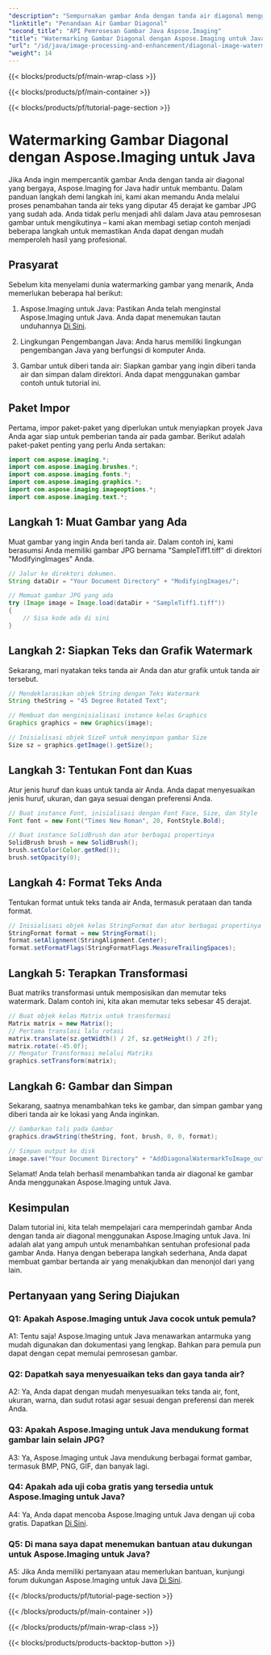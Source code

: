 ```yaml
---
"description": "Sempurnakan gambar Anda dengan tanda air diagonal menggunakan Aspose.Imaging untuk Java. Ikuti panduan langkah demi langkah ini dan buat gambar bertanda air yang menakjubkan dengan mudah."
"linktitle": "Penandaan Air Gambar Diagonal"
"second_title": "API Pemrosesan Gambar Java Aspose.Imaging"
"title": "Watermarking Gambar Diagonal dengan Aspose.Imaging untuk Java"
"url": "/id/java/image-processing-and-enhancement/diagonal-image-watermarking/"
"weight": 14
---
```


{{< blocks/products/pf/main-wrap-class >}}

{{< blocks/products/pf/main-container >}}

{{< blocks/products/pf/tutorial-page-section >}}

# Watermarking Gambar Diagonal dengan Aspose.Imaging untuk Java


Jika Anda ingin mempercantik gambar Anda dengan tanda air diagonal yang bergaya, Aspose.Imaging for Java hadir untuk membantu. Dalam panduan langkah demi langkah ini, kami akan memandu Anda melalui proses penambahan tanda air teks yang diputar 45 derajat ke gambar JPG yang sudah ada. Anda tidak perlu menjadi ahli dalam Java atau pemrosesan gambar untuk mengikutinya – kami akan membagi setiap contoh menjadi beberapa langkah untuk memastikan Anda dapat dengan mudah memperoleh hasil yang profesional.

## Prasyarat

Sebelum kita menyelami dunia watermarking gambar yang menarik, Anda memerlukan beberapa hal berikut:

1. Aspose.Imaging untuk Java: Pastikan Anda telah menginstal Aspose.Imaging untuk Java. Anda dapat menemukan tautan unduhannya [Di Sini](https://releases.aspose.com/imaging/java/).

2. Lingkungan Pengembangan Java: Anda harus memiliki lingkungan pengembangan Java yang berfungsi di komputer Anda.

3. Gambar untuk diberi tanda air: Siapkan gambar yang ingin diberi tanda air dan simpan dalam direktori. Anda dapat menggunakan gambar contoh untuk tutorial ini.

## Paket Impor

Pertama, impor paket-paket yang diperlukan untuk menyiapkan proyek Java Anda agar siap untuk pemberian tanda air pada gambar. Berikut adalah paket-paket penting yang perlu Anda sertakan:

```java
import com.aspose.imaging.*;
import com.aspose.imaging.brushes.*;
import com.aspose.imaging.fonts.*;
import com.aspose.imaging.graphics.*;
import com.aspose.imaging.imageoptions.*;
import com.aspose.imaging.text.*;
```

## Langkah 1: Muat Gambar yang Ada

Muat gambar yang ingin Anda beri tanda air. Dalam contoh ini, kami berasumsi Anda memiliki gambar JPG bernama "SampleTiff1.tiff" di direktori "ModifyingImages" Anda.

```java
// Jalur ke direktori dokumen.
String dataDir = "Your Document Directory" + "ModifyingImages/";

// Memuat gambar JPG yang ada
try (Image image = Image.load(dataDir + "SampleTiff1.tiff"))
{
    // Sisa kode ada di sini
}
```

## Langkah 2: Siapkan Teks dan Grafik Watermark

Sekarang, mari nyatakan teks tanda air Anda dan atur grafik untuk tanda air tersebut.

```java
// Mendeklarasikan objek String dengan Teks Watermark
String theString = "45 Degree Rotated Text";

// Membuat dan menginisialisasi instance kelas Graphics
Graphics graphics = new Graphics(image);

// Inisialisasi objek SizeF untuk menyimpan gambar Size
Size sz = graphics.getImage().getSize();
```

## Langkah 3: Tentukan Font dan Kuas

Atur jenis huruf dan kuas untuk tanda air Anda. Anda dapat menyesuaikan jenis huruf, ukuran, dan gaya sesuai dengan preferensi Anda.

```java
// Buat instance Font, inisialisasi dengan Font Face, Size, dan Style
Font font = new Font("Times New Roman", 20, FontStyle.Bold);

// Buat instance SolidBrush dan atur berbagai propertinya
SolidBrush brush = new SolidBrush();
brush.setColor(Color.getRed());
brush.setOpacity(0);
```

## Langkah 4: Format Teks Anda

Tentukan format untuk teks tanda air Anda, termasuk perataan dan tanda format.

```java
// Inisialisasi objek kelas StringFormat dan atur berbagai propertinya
StringFormat format = new StringFormat();
format.setAlignment(StringAlignment.Center);
format.setFormatFlags(StringFormatFlags.MeasureTrailingSpaces);
```

## Langkah 5: Terapkan Transformasi

Buat matriks transformasi untuk memposisikan dan memutar teks watermark. Dalam contoh ini, kita akan memutar teks sebesar 45 derajat.

```java
// Buat objek kelas Matrix untuk transformasi
Matrix matrix = new Matrix();
// Pertama translasi lalu rotasi
matrix.translate(sz.getWidth() / 2f, sz.getHeight() / 2f);
matrix.rotate(-45.0f);
// Mengatur Transformasi melalui Matriks
graphics.setTransform(matrix);
```

## Langkah 6: Gambar dan Simpan

Sekarang, saatnya menambahkan teks ke gambar, dan simpan gambar yang diberi tanda air ke lokasi yang Anda inginkan.

```java
// Gambarkan tali pada Gambar
graphics.drawString(theString, font, brush, 0, 0, format);

// Simpan output ke disk
image.save("Your Document Directory" + "AddDiagonalWatermarkToImage_out.jpg");
```

Selamat! Anda telah berhasil menambahkan tanda air diagonal ke gambar Anda menggunakan Aspose.Imaging untuk Java.

## Kesimpulan

Dalam tutorial ini, kita telah mempelajari cara memperindah gambar Anda dengan tanda air diagonal menggunakan Aspose.Imaging untuk Java. Ini adalah alat yang ampuh untuk menambahkan sentuhan profesional pada gambar Anda. Hanya dengan beberapa langkah sederhana, Anda dapat membuat gambar bertanda air yang menakjubkan dan menonjol dari yang lain.

## Pertanyaan yang Sering Diajukan

### Q1: Apakah Aspose.Imaging untuk Java cocok untuk pemula?

A1: Tentu saja! Aspose.Imaging untuk Java menawarkan antarmuka yang mudah digunakan dan dokumentasi yang lengkap. Bahkan para pemula pun dapat dengan cepat memulai pemrosesan gambar.

### Q2: Dapatkah saya menyesuaikan teks dan gaya tanda air?

A2: Ya, Anda dapat dengan mudah menyesuaikan teks tanda air, font, ukuran, warna, dan sudut rotasi agar sesuai dengan preferensi dan merek Anda.

### Q3: Apakah Aspose.Imaging untuk Java mendukung format gambar lain selain JPG?

A3: Ya, Aspose.Imaging untuk Java mendukung berbagai format gambar, termasuk BMP, PNG, GIF, dan banyak lagi.

### Q4: Apakah ada uji coba gratis yang tersedia untuk Aspose.Imaging untuk Java?

A4: Ya, Anda dapat mencoba Aspose.Imaging untuk Java dengan uji coba gratis. Dapatkan [Di Sini](https://releases.aspose.com/).

### Q5: Di mana saya dapat menemukan bantuan atau dukungan untuk Aspose.Imaging untuk Java?

A5: Jika Anda memiliki pertanyaan atau memerlukan bantuan, kunjungi forum dukungan Aspose.Imaging untuk Java [Di Sini](https://forum.aspose.com/).

{{< /blocks/products/pf/tutorial-page-section >}}

{{< /blocks/products/pf/main-container >}}

{{< /blocks/products/pf/main-wrap-class >}}

{{< blocks/products/products-backtop-button >}}